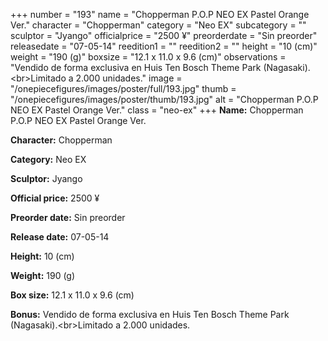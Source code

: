 +++
number = "193"
name = "Chopperman P.O.P NEO EX Pastel Orange Ver."
character = "Chopperman"
category = "Neo EX"
subcategory = ""
sculptor = "Jyango"
officialprice = "2500 ¥"
preorderdate = "Sin preorder"
releasedate = "07-05-14"
reedition1 = ""
reedition2 = ""
height = "10 (cm)"
weight = "190 (g)"
boxsize = "12.1 x 11.0 x 9.6 (cm)"
observations = "Vendido de forma exclusiva en Huis Ten Bosch Theme Park (Nagasaki).&lt;br&gt;Limitado a 2.000 unidades."
image = "/onepiecefigures/images/poster/full/193.jpg"
thumb = "/onepiecefigures/images/poster/thumb/193.jpg"
alt = "Chopperman P.O.P NEO EX Pastel Orange Ver."
class = "neo-ex"
+++
**Name:** Chopperman P.O.P NEO EX Pastel Orange Ver.

**Character:** Chopperman

**Category:** Neo EX 

**Sculptor:** Jyango

**Official price:** 2500 ¥

**Preorder date:** Sin preorder

**Release date:** 07-05-14

**Height:** 10 (cm)

**Weight:** 190 (g)

**Box size:** 12.1 x 11.0 x 9.6 (cm)

**Bonus:** Vendido de forma exclusiva en Huis Ten Bosch Theme Park (Nagasaki).&lt;br&gt;Limitado a 2.000 unidades.